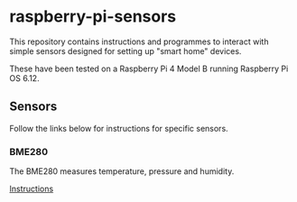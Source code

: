 # raspberry-pi-sensors #

This repository contains instructions and programmes to interact with simple sensors designed for setting up "smart home" devices.

These have been tested on a Raspberry Pi 4 Model B running Raspberry Pi OS 6.12.

## Sensors ##

Follow the links below for instructions for specific sensors.

### BME280 ###

The BME280 measures temperature, pressure and humidity.

[Instructions](bme280/bme280.md)
